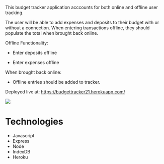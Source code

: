This budget tracker application acccounts for both online and offline user tracking.

The user will be able to add expenses and deposits to their budget with or without a connection. When entering transactions offline, they should populate the total when brought back online.

Offline Functionality:

- Enter deposits offline

- Enter expenses offline

When brought back online:

- Offline entries should be added to tracker.

Deployed live at: https://budgettracker21.herokuapp.com/

<img src="public/assets/budget1.jpg">

# Technologies

- Javascript
- Express
- Node
- IndexDB
- Heroku
